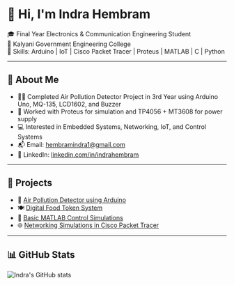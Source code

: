 # 👋 Hi, I'm Indra Hembram
🎓 Final Year Electronics & Communication Engineering Student  
📍 Kalyani Government Engineering College  
🔧 Skills: Arduino | IoT | Cisco Packet Tracer | Proteus | MATLAB | C | Python  

---

## 🌟 About Me

- 👨‍🎓 Completed Air Pollution Detector Project in 3rd Year using Arduino Uno, MQ-135, LCD1602, and Buzzer  
- 🔌 Worked with Proteus for simulation and TP4056 + MT3608 for power supply  
- 💻 Interested in Embedded Systems, Networking, IoT, and Control Systems  
- 📬 Email: hembramindra1@gmail.com  
- 🔗 LinkedIn: [linkedin.com/in/indrahembram](https://www.linkedin.com/in/indra-hembram-73a6872a0)

---

## 🧪 Projects

- 📡 [Air Pollution Detector using Arduino](https://github.com/indrahembram/air-pollution-detector)
- 🍽️ [Digital Food Token System](https://github.com/indrahembram/food-token-system)
- 🧠 [Basic MATLAB Control Simulations](https://github.com/indrahembram/matlab-control-system)
- 🌐 [Networking Simulations in Cisco Packet Tracer](https://github.com/indrahembram/networking-lab)

---

## 📊 GitHub Stats

![Indra's GitHub stats](https://github-readme-stats.vercel.app/api?username=indrahembram&show_icons=true&theme=radical)
